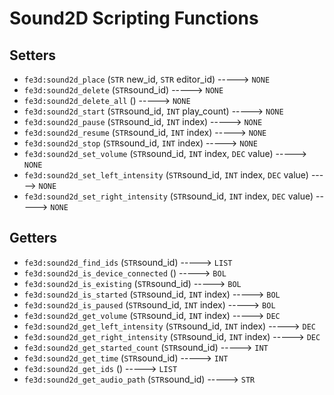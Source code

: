 # Sound2D Scripting Functions

## Setters

- `fe3d:sound2d_place` (`STR` new_id, `STR` editor_id) -----> `NONE`
- `fe3d:sound2d_delete` (`STR`sound_id) -----> `NONE`
- `fe3d:sound2d_delete_all` () -----> `NONE`
- `fe3d:sound2d_start` (`STR`sound_id, `INT` play_count) -----> `NONE`
- `fe3d:sound2d_pause` (`STR`sound_id, `INT` index) -----> `NONE`
- `fe3d:sound2d_resume` (`STR`sound_id, `INT` index) -----> `NONE`
- `fe3d:sound2d_stop` (`STR`sound_id, `INT` index) -----> `NONE`
- `fe3d:sound2d_set_volume` (`STR`sound_id, `INT` index, `DEC` value) -----> `NONE`
- `fe3d:sound2d_set_left_intensity` (`STR`sound_id, `INT` index, `DEC` value) -----> `NONE`
- `fe3d:sound2d_set_right_intensity` (`STR`sound_id, `INT` index, `DEC` value) -----> `NONE`

## Getters

- `fe3d:sound2d_find_ids` (`STR`sound_id) -----> `LIST`
- `fe3d:sound2d_is_device_connected` () -----> `BOL`
- `fe3d:sound2d_is_existing` (`STR`sound_id) -----> `BOL`
- `fe3d:sound2d_is_started` (`STR`sound_id, `INT` index) -----> `BOL`
- `fe3d:sound2d_is_paused` (`STR`sound_id, `INT` index) -----> `BOL`
- `fe3d:sound2d_get_volume` (`STR`sound_id, `INT` index) -----> `DEC`
- `fe3d:sound2d_get_left_intensity` (`STR`sound_id, `INT` index) -----> `DEC`
- `fe3d:sound2d_get_right_intensity` (`STR`sound_id, `INT` index) -----> `DEC`
- `fe3d:sound2d_get_started_count` (`STR`sound_id) -----> `INT`
- `fe3d:sound2d_get_time` (`STR`sound_id) -----> `INT`
- `fe3d:sound2d_get_ids` () -----> `LIST`
- `fe3d:sound2d_get_audio_path` (`STR`sound_id) -----> `STR`
